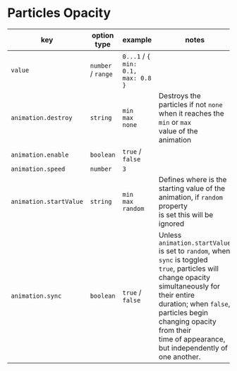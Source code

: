 # Particles Opacity

| key                    | option type        | example                            | notes                                                                            |
| ---------------------- | ------------------ | ---------------------------------- | -------------------------------------------------------------------------------- |
| `value`                | `number` / `range` | `0...1` / `{ min: 0.1, max: 0.8 }` |                                                                                  |
| `animation.destroy`    | `string`           | `min`<br />`max`<br />`none`       | Destroys the particles if not `none` when it reaches the `min` or `max` <br> value of the animation |
| `animation.enable`     | `boolean`          | `true` / `false`                   |                                                                                  |
| `animation.speed`      | `number`           | `3`                                |                                                                                  |
| `animation.startValue` | `string`           | `min`<br />`max`<br />`random`     | Defines where is the starting value of the animation, if `random` property <br> is set this will be ignored |
| `animation.sync`       | `boolean`          | `true` / `false`                   | Unless `animation.startValue` is set to `random`, when `sync` is toggled <br> `true`, particles will change opacity simultaneously for their entire <br> duration; when `false`, particles begin changing opacity from their <br> time of appearance, but independently of one another. |


